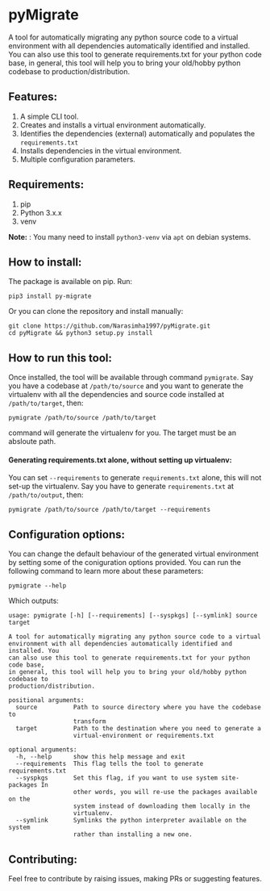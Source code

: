 # pyMigrate
A tool for automatically migrating any python source code to a virtual environment with all 
dependencies automatically identified and installed. You can also use this tool to generate requirements.txt for your python code base, in general, this tool will help you to bring your old/hobby 
python codebase to production/distribution.

## Features:
1. A simple CLI tool.
2. Creates and installs a virtual environment automatically.
3. Identifies the dependencies (external) automatically and populates the `requirements.txt`
4. Installs dependencies in the virtual environment.
5. Multiple configuration parameters.

## Requirements:
1. pip
2. Python 3.x.x
3. venv

**Note:** : You many need to install `python3-venv` via `apt` on debian systems.

## How to install:
The package is available on pip. Run:
```
pip3 install py-migrate
```
Or you can clone the repository and install manually:
```
git clone https://github.com/Narasimha1997/pyMigrate.git
cd pyMigrate && python3 setup.py install
```

## How to run this tool:
Once installed, the tool will be available through command `pymigrate`. Say you have a codebase at `/path/to/source` and you want to generate the virtualenv with all the dependencies and source code installed at `/path/to/target`, then:

```
pymigrate /path/to/source /path/to/target
```
command will generate the virtualenv for you. The target must be an absloute path.

#### Generating requirements.txt alone, without setting up virtualenv:
You can set `--requirements` to generate `requirements.txt` alone, this will not set-up the virtualenv. Say you have to generate `requirements.txt` at `/path/to/output`, then:

```
pymigrate /path/to/source /path/to/target --requirements
```

## Configuration options:
You can change the default behaviour of the generated virtual environment by setting some of the coniguration options provided. You can run the following command to learn more about these parameters:
```
pymigrate --help
```
Which outputs:
```
usage: pymigrate [-h] [--requirements] [--syspkgs] [--symlink] source target

A tool for automatically migrating any python source code to a virtual
environment with all dependencies automatically identified and installed. You
can also use this tool to generate requirements.txt for your python code base,
in general, this tool will help you to bring your old/hobby python codebase to
production/distribution.

positional arguments:
  source          Path to source directory where you have the codebase to
                  transform
  target          Path to the destination where you need to generate a
                  virtual-environment or requirements.txt

optional arguments:
  -h, --help      show this help message and exit
  --requirements  This flag tells the tool to generate requirements.txt
  --syspkgs       Set this flag, if you want to use system site-packages In
                  other words, you will re-use the packages available on the
                  system instead of downloading them locally in the
                  virtualenv.
  --symlink       Symlinks the python interpreter available on the system
                  rather than installing a new one.
```
## Contributing:
Feel free to contribute by raising issues, making PRs or suggesting features.
